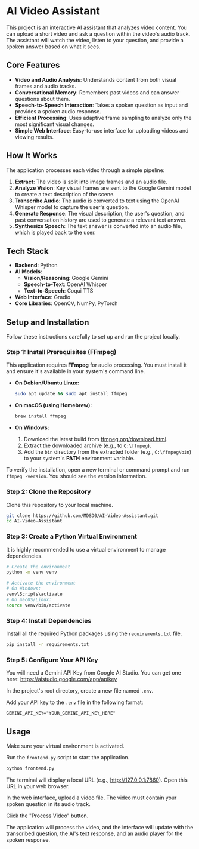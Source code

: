 # AI Video Assistant

This project is an interactive AI assistant that analyzes video content. You can upload a short video and ask a question within the video's audio track. The assistant will watch the video, listen to your question, and provide a spoken answer based on what it sees.

## Core Features

- **Video and Audio Analysis**: Understands content from both visual frames and audio tracks.
- **Conversational Memory**: Remembers past videos and can answer questions about them.
- **Speech-to-Speech Interaction**: Takes a spoken question as input and provides a spoken audio response.
- **Efficient Processing**: Uses adaptive frame sampling to analyze only the most significant visual changes.
- **Simple Web Interface**: Easy-to-use interface for uploading videos and viewing results.

## How It Works

The application processes each video through a simple pipeline:

1. **Extract**: The video is split into image frames and an audio file.
2. **Analyze Vision**: Key visual frames are sent to the Google Gemini model to create a text description of the scene.
3. **Transcribe Audio**: The audio is converted to text using the OpenAI Whisper model to capture the user's question.
4. **Generate Response**: The visual description, the user's question, and past conversation history are used to generate a relevant text answer.
5. **Synthesize Speech**: The text answer is converted into an audio file, which is played back to the user.

## Tech Stack

- **Backend**: Python
- **AI Models**:
  - **Vision/Reasoning**: Google Gemini
  - **Speech-to-Text**: OpenAI Whisper
  - **Text-to-Speech**: Coqui TTS
- **Web Interface**: Gradio
- **Core Libraries**: OpenCV, NumPy, PyTorch

## Setup and Installation

Follow these instructions carefully to set up and run the project locally.

### Step 1: Install Prerequisites (FFmpeg)

This application requires **FFmpeg** for audio processing. You must install it and ensure it's available in your system's command line.

- **On Debian/Ubuntu Linux:**
  ```bash
  sudo apt update && sudo apt install ffmpeg
  ```

- **On macOS (using Homebrew):**
  ```bash
  brew install ffmpeg
  ```

- **On Windows:**
  1. Download the latest build from [ffmpeg.org/download.html](https://ffmpeg.org/download.html).
  2. Extract the downloaded archive (e.g., to `C:\ffmpeg`).
  3. Add the `bin` directory from the extracted folder (e.g., `C:\ffmpeg\bin`) to your system's **PATH** environment variable.

To verify the installation, open a new terminal or command prompt and run `ffmpeg -version`. You should see the version information.

### Step 2: Clone the Repository

Clone this repository to your local machine.

```bash
git clone https://github.com/MDSD0/AI-Video-Assistant.git
cd AI-Video-Assistant
```

### Step 3: Create a Python Virtual Environment

It is highly recommended to use a virtual environment to manage dependencies.

```bash
# Create the environment
python -m venv venv

# Activate the environment
# On Windows:
venv\Scripts\activate
# On macOS/Linux:
source venv/bin/activate
```

### Step 4: Install Dependencies

Install all the required Python packages using the `requirements.txt` file.

```bash
pip install -r requirements.txt
```

### Step 5: Configure Your API Key

You will need a Gemini API Key from Google AI Studio. You can get one here: https://aistudio.google.com/app/apikey

In the project's root directory, create a new file named `.env`.

Add your API key to the `.env` file in the following format:

```
GEMINI_API_KEY="YOUR_GEMINI_API_KEY_HERE"
```

## Usage

Make sure your virtual environment is activated.

Run the `frontend.py` script to start the application.

```bash
python frontend.py
```

The terminal will display a local URL (e.g., http://127.0.0.1:7860). Open this URL in your web browser.

In the web interface, upload a video file. The video must contain your spoken question in its audio track.

Click the "Process Video" button.

The application will process the video, and the interface will update with the transcribed question, the AI's text response, and an audio player for the spoken response.
